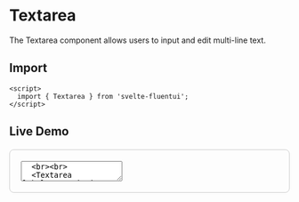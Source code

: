 # Textarea

The Textarea component allows users to input and edit multi-line text.

## Import

```svelte
<script>
  import { Textarea } from 'svelte-fluentui';
</script>
```

## Live Demo

<script>
  import { Textarea } from 'svelte-fluentui';

  let comment = '';
  let description = 'This is a default value in the textarea.';
</script>

<div style="padding: 20px; border: 1px solid #ccc; border-radius: 8px; margin: 20px 0;">
  <Textarea label="Comments" bind:value={comment} placeholder="Enter your comments here..." />
  <br><br>
  <Textarea label="Description" bind:value={description} rows={6} />
  <br><br>
  <Textarea label="Large Text Area" placeholder="This has 10 rows..." rows={10} />
  <br><br>
  <Textarea label="Disabled" value="This textarea is disabled" disabled />

  <div style="margin-top: 15px; padding: 10px; background: #f5f5f5; border-radius: 4px;">
    <strong>Values:</strong><br>
    Comment: {comment}<br>
    Description length: {description.length} characters
  </div>
</div>

## Basic Usage

```svelte
<Textarea label="Comments" />
```

## With Placeholder

```svelte
<Textarea label="Description" placeholder="Enter your description here..." />
```

## Custom Size

```svelte
<Textarea label="Large text area" rows={10} />
```

## Properties

| Property | Type | Default | Description |
|----------|------|---------|-------------|
| `label` | `string` | `undefined` | Label text for the textarea |
| `value` | `string` | `''` | Current value of the textarea |
| `placeholder` | `string` | `undefined` | Placeholder text |
| `rows` | `number` | `3` | Number of visible text lines |
| `disabled` | `boolean` | `false` | Whether the textarea is disabled |
| `required` | `boolean` | `false` | Whether the field is required |

## Events

| Event | Description |
|-------|-------------|
| `on:input` | Fired when the textarea value changes |
| `on:focus` | Fired when the textarea gains focus |
| `on:blur` | Fired when the textarea loses focus |